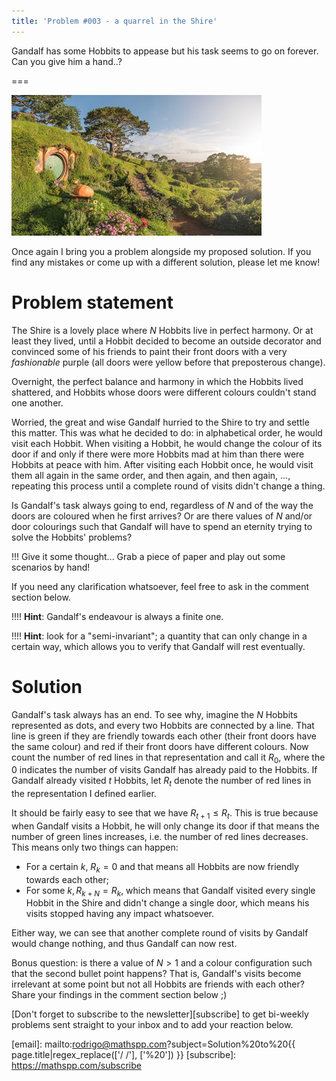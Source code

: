 ```yaml
---
title: 'Problem #003 - a quarrel in the Shire'
---
```


Gandalf has some Hobbits to appease but his task seems to go on forever. Can you give him a hand..?

===

![A picture of the Shire](shire.jpg)

Once again I bring you a problem alongside my proposed solution. If you find any mistakes or come up with a different solution, please let me know!


# Problem statement

The Shire is a lovely place where $N$ Hobbits live in perfect harmony. Or at least they lived, until a Hobbit decided to become an outside decorator and convinced some of his friends to paint their front doors with a very _fashionable_ purple (all doors were yellow before that preposterous change).

Overnight, the perfect balance and harmony in which the Hobbits lived shattered, and Hobbits whose doors were different colours couldn't stand one another.

Worried, the great and wise Gandalf hurried to the Shire to try and settle this matter. This was what he decided to do: in alphabetical order, he would visit each Hobbit. When visiting a Hobbit, he would change the colour of its door if and only if there were more Hobbits mad at him than there were Hobbits at peace with him. After visiting each Hobbit once, he would visit them all again in the same order, and then again, and then again, ..., repeating this process until a complete round of visits didn't change a thing.

Is Gandalf's task always going to end, regardless of $N$ and of the way the doors are coloured when he first arrives? Or are there values of $N$ and/or door colourings such that Gandalf will have to spend an eternity trying to solve the Hobbits' problems?

!!! Give it some thought... Grab a piece of paper and play out some scenarios by hand!

If you need any clarification whatsoever, feel free to ask in the comment section below.

!!!! **Hint**: Gandalf's endeavour is always a finite one.

!!!! **Hint**: look for a "semi-invariant"; a quantity that can only change in a certain way, which allows you to verify that Gandalf will rest eventually.


# Solution

Gandalf's task always has an end. To see why, imagine the $N$ Hobbits represented as dots, and every two Hobbits are connected by a line. That line is green if they are friendly towards each other (their front doors have the same colour) and red if their front doors have different colours. Now count the number of red lines in that representation and call it $R_0$, where the $0$ indicates the number of visits Gandalf has already paid to the Hobbits. If Gandalf already visited $t$ Hobbits, let $R_t$ denote the number of red lines in the representation I defined earlier.

It should be fairly easy to see that we have $R_{t+1} \leq R_t$. This is true because when Gandalf visits a Hobbit, he will only change its door if that means the number of green lines increases, i.e. the number of red lines decreases. This means only two things can happen:

 - For a certain $k$, $R_k = 0$ and that means all Hobbits are now friendly towards each other;
 - For some $k, R_{k+N} = R_k$, which means that Gandalf visited every single Hobbit in the Shire and didn't change a single door, which means his visits stopped having any impact whatsoever.

Either way, we can see that another complete round of visits by Gandalf would change nothing, and thus Gandalf can now rest.

Bonus question: is there a value of $N > 1$ and a colour configuration such that the second bullet point happens? That is, Gandalf's visits become irrelevant at some point but not all Hobbits are friends with each other? Share your findings in the comment section below ;)


[Don't forget to subscribe to the newsletter][subscribe] to get bi-weekly
problems sent straight to your inbox and to add your reaction below.

[email]: mailto:rodrigo@mathspp.com?subject=Solution%20to%20{{ page.title|regex_replace(['/ /'], ['%20']) }}
[subscribe]: https://mathspp.com/subscribe

